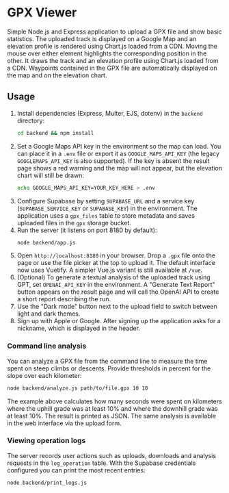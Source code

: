 # GPX Viewer

Simple Node.js and Express application to upload a GPX file and show basic statistics.
The uploaded track is displayed on a Google Map and an elevation profile is rendered using Chart.js loaded from a CDN. Moving the mouse over either element highlights the corresponding position in the other.
It draws the track and an elevation profile using Chart.js loaded from a CDN.
Waypoints contained in the GPX file are automatically displayed on the map and on the elevation chart.

## Usage

1. Install dependencies (Express, Multer, EJS, dotenv) in the `backend`
   directory:
   ```bash
   cd backend && npm install
   ```
2. Set a Google Maps API key in the environment so the map can load. You can
   place it in a `.env` file or export it as `GOOGLE_MAPS_API_KEY` (the legacy
   `GOOGLEMAPS_API_KEY` is also supported). If the key is absent the result page
   shows a red warning and the map will not appear, but the elevation chart will
   still be drawn:
   ```bash
   echo GOOGLE_MAPS_API_KEY=YOUR_KEY_HERE > .env
   ```
3. Configure Supabase by setting `SUPABASE_URL` and a service key
   (`SUPABASE_SERVICE_KEY` or `SUPABASE_KEY`) in the environment. The application
   uses a `gpx_files` table to store metadata and saves uploaded files in the
   `gpx` storage bucket.
4. Run the server (it listens on port 8180 by default):
   ```bash
   node backend/app.js
   ```
5. Open `http://localhost:8180` in your browser. Drop a `.gpx` file onto the page
   or use the file picker at the top to upload it. The default interface now uses
   Vuetify. A simpler Vue.js variant is still available at `/vue`.
6. (Optional) To generate a textual analysis of the uploaded track using GPT,
   set `OPENAI_API_KEY` in the environment. A "Generate Text Report" button
   appears on the result page and will call the OpenAI API to create a short
   report describing the run.
7. Use the "Dark mode" button next to the upload field to switch between light
   and dark themes.
8. Sign up with Apple or Google. After signing up the application asks for a
   nickname, which is displayed in the header.

### Command line analysis

You can analyze a GPX file from the command line to measure the time spent on
steep climbs or descents. Provide thresholds in percent for the slope over each
kilometer:

```bash
node backend/analyze.js path/to/file.gpx 10 10
```

The example above calculates how many seconds were spent on kilometers where the
uphill grade was at least 10% and where the downhill grade was at least 10%.
The result is printed as JSON. The same analysis is available in the web
interface via the upload form.

### Viewing operation logs

The server records user actions such as uploads, downloads and analysis requests
in the `log_operation` table. With the Supabase credentials configured you can
print the most recent entries:

```bash
node backend/print_logs.js
```
